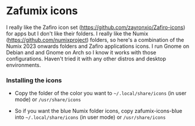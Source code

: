 
# Zafumix icons 
I really like the Zafiro icon set (https://github.com/zayronxio/Zafiro-icons) for apps but I don't like their folders. I really like the Numix (https://github.com/numixproject) folders, so here's a combination of the Numix 2023 onwards folders and Zafiro applications icons. I run Gnome on Debian and and Gnome on Arch so I know it works with those configurations. Haven't tried it with any other distros and desktop environments. 

### Installing the icons

   - Copy the folder of the color you want to `~/.local/share/icons` (in user mode) or `/usr/share/icons`  
   
   - So if you want the blue Numix folder icons, copy zafumix-icons-blue into `~/.local/share/icons` (in user mode) or `/usr/share/icons`  
